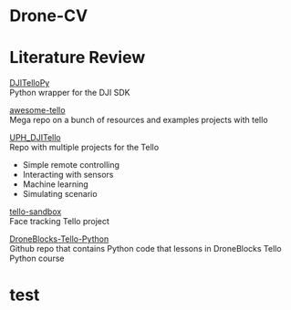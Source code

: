# Drone-CV

# Literature Review 
[DJITelloPy](https://github.com/damiafuentes/DJITelloPy?tab=readme-ov-file)\
Python wrapper for the DJI SDK

[awesome-tello](https://github.com/Matthias84/awesome-tello)\
Mega repo on a bunch of resources and examples projects with tello

[UPH_DJITello](https://github.com/StyNW7/UPH_DJITello)\
Repo with multiple projects for the Tello
- Simple remote controlling
- Interacting with sensors
- Machine learning
- Simulating scenario

[tello-sandbox](https://github.com/youngsoul/tello-sandbox)\
Face tracking Tello project 

[DroneBlocks-Tello-Python](https://github.com/dbaldwin/DroneBlocks-Tello-Python)\
Github repo that contains Python code that lessons in DroneBlocks Tello Python course



# test
